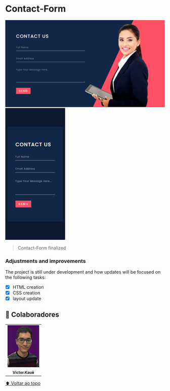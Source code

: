 # Contact-Form 



<img src="./Assents/finalized.png"  widht="250px" alt="Contact-Form ">
<img src="./Assents/finalized-responsive.png"  widht="250px" alt="Contact-Form ">

>  Contact-Form finalized

### Adjustments and improvements

The project is still under development and how updates will be focused on the following tasks:

- [x] HTML creation
- [x] CSS creation
- [x] layout update

## 🤝 Colaboradores


<table>
  <tr>
    <td align="center">
      <a href="#">
        <img src="./assents/vtkaue.png" width="100px;" alt="Photo Victor Kauê on GitHub"/><br>
        <sub>
          <b>Victor Kauê</b>
        </sub>
      </a>
    </td>
  </tr>
</table>




[⬆ Voltar ao topo](#nome-do-projeto)<br>